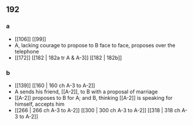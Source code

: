 ## 192
### a
- [[106]] [[99]] 
- A, lacking courage to propose to B face to face, proposes over the telephone
- [[172]] [[182 | 182a tr A &amp; A-3]] [[182 | 182b]] 

### b
- [[139]] [[160 | 160 ch A-3 to A-2]] 
- A sends his friend, [[A-2]], to B with a proposal of marriage
- [[A-2]] proposes to B for A; and B, thinking [[A-2]] is speaking for himself, accepts him
- [[266 | 266 ch A-3 to A-2]] [[300 | 300 ch A-3 to A-2]] [[318 | 318 ch A-3 to A-2]] 

